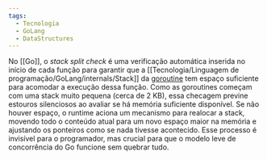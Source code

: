 ```yaml
---
tags:
  - Tecnologia
  - GoLang
  - DataStructures
---
```

No [[Go]], o _stack split check_ é uma verificação automática inserida no início de cada função para garantir que a [[Tecnologia/Linguagem de programação/GoLang/internals/Stack]] da [goroutine](Goroutine.md) tem espaço suficiente para acomodar a execução dessa função. Como as goroutines começam com uma stack muito pequena (cerca de 2 KB), essa checagem previne estouros silenciosos ao avaliar se há memória suficiente disponível. Se não houver espaço, o runtime aciona um mecanismo para realocar a stack, movendo todo o conteúdo atual para um novo espaço maior na memória e ajustando os ponteiros como se nada tivesse acontecido. Esse processo é invisível para o programador, mas crucial para que o modelo leve de concorrência do Go funcione sem quebrar tudo.